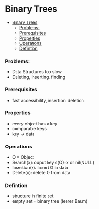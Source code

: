 # Binary Trees

<!--toc:start-->
- [Binary Trees](#binary-trees)
    - [Problems:](#problems)
    - [Prerequisites](#prerequisites)
    - [Properties](#properties)
    - [Operations](#operations)
    - [Defintion](#defintion)
<!--toc:end-->


### Problems:
- Data Structures too slow
- Deleting, inserting, finding

### Prerequisites 
- fast accessibility, insertion, deletion

### Properties
- every object has a key
- comparable keys
- key -> data

### Operations
- O = Object
- Search(x): ouput key s(O)=x or nil(NULL)
- Insertion(x): insert O in data
- Delete(x): delete O from data 

### Defintion
- structure in finite set
- empty set = binary tree (leerer Baum)
 
